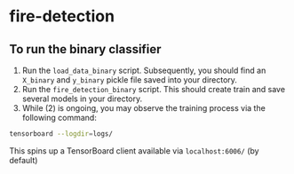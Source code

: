 # fire-detection

## To run the binary classifier
1. Run the `load_data_binary` script. Subsequently, you should find an `X_binary` and `y_binary` pickle file saved into your directory.
2. Run the `fire_detection_binary` script. This should create train and save several models in your directory.
3. While (2) is ongoing, you may observe the training process via the following command:
```bash
tensorboard --logdir=logs/
```
This spins up a TensorBoard client available via `localhost:6006/` (by default)

